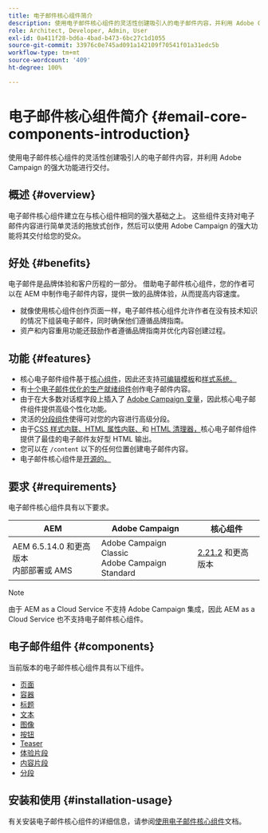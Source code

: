```yaml
---
title: 电子邮件核心组件简介
description: 使用电子邮件核心组件的灵活性创建吸引人的电子邮件内容，并利用 Adobe Campaign 的强大功能进行交付。
role: Architect, Developer, Admin, User
exl-id: 0a411f28-bd6a-4bad-b473-6bc27c1d1055
source-git-commit: 33976c0e745ad091a142109f70541f01a31edc5b
workflow-type: tm+mt
source-wordcount: '409'
ht-degree: 100%

---
```



# 电子邮件核心组件简介 {#email-core-components-introduction}

使用电子邮件核心组件的灵活性创建吸引人的电子邮件内容，并利用 Adobe Campaign 的强大功能进行交付。

## 概述 {#overview}

电子邮件核心组件建立在与核心组件相同的强大基础之上。 这些组件支持对电子邮件内容进行简单灵活的拖放式创作，然后可以使用 Adobe Campaign 的强大功能将其交付给您的受众。

## 好处 {#benefits}

电子邮件是品牌体验和客户历程的一部分。 借助电子邮件核心组件，您的作者可以在 AEM 中制作电子邮件内容，提供一致的品牌体验，从而提高内容速度。

* 就像使用核心组件创作页面一样，电子邮件核心组件允许作者在没有技术知识的情况下组装电子邮件，同时确保他们遵循品牌指南。
* 资产和内容重用功能还鼓励作者遵循品牌指南并优化内容创建过程。

## 功能 {#features}

* 核心电子邮件组件基于[核心组件](/help/introduction.md)，因此还支持[可编辑模板](https://experienceleague.adobe.com/docs/experience-manager-cloud-service/sites/authoring/features/templates.html?lang=zh-Hans)和[样式系统。](https://experienceleague.adobe.com/docs/experience-manager-cloud-service/content/sites/authoring/features/style-system.html?lang=zh-Hans)
* 有[十个电子邮件优化的生产就绪组件](#components)创作电子邮件内容。
* 由于在大多数对话框字段上插入了 [Adobe Campaign 变量](campaign-variables.md)，因此核心电子邮件组件提供高级个性化功能。
* 灵活的[分段组件](/help/email/components/segmentation.md)使得可对您的内容进行高级分段。
* 由于[CSS 样式内联、](https://github.com/adobe/aem-core-email-components/wiki/CSS-Styles-Inliner:-Technical-documentation)[HTML 属性内联、](https://github.com/adobe/aem-core-email-components/wiki/HTML-Inliner)和 [HTML 清理器，](https://github.com/adobe/aem-core-email-components/wiki/HTML-Sanitizing)核心电子邮件组件提供了最佳的电子邮件友好型 HTML 输出。
* 您可以在 `/content` 以下的任何位置创建电子邮件内容。
* 电子邮件核心组件是[开源的。](https://github.com/adobe/aem-core-email-components)

## 要求 {#requirements}

电子邮件核心组件具有以下要求。

| AEM | Adobe Campaign | 核心组件 |
|---|---|---|
| AEM 6.5.14.0 和更高版本<br>内部部署或 AMS | Adobe Campaign Classic<br>Adobe Campaign Standard | [2.21.2](/help/versions.md) 和更高版本 |

>[!NOTE]
>
>由于 AEM as a Cloud Service 不支持 Adobe Campaign 集成，因此 AEM as a Cloud Service 也不支持电子邮件核心组件。

## 电子邮件组件 {#components}

当前版本的电子邮件核心组件具有以下组件。

* [页面](components/page.md)
* [容器](components/container.md)
* [标题](components/title.md)
* [文本](components/text.md)
* [图像](components/image.md)
* [按钮](components/button.md)
* [Teaser](components/teaser.md)
* [体验片段](components/experience-fragment.md)
* [内容片段](components/content-fragment.md)
* [分段](components/segmentation.md)

## 安装和使用 {#installation-usage}

有关安装电子邮件核心组件的详细信息，请参阅[使用电子邮件核心组件](using.md)文档。

